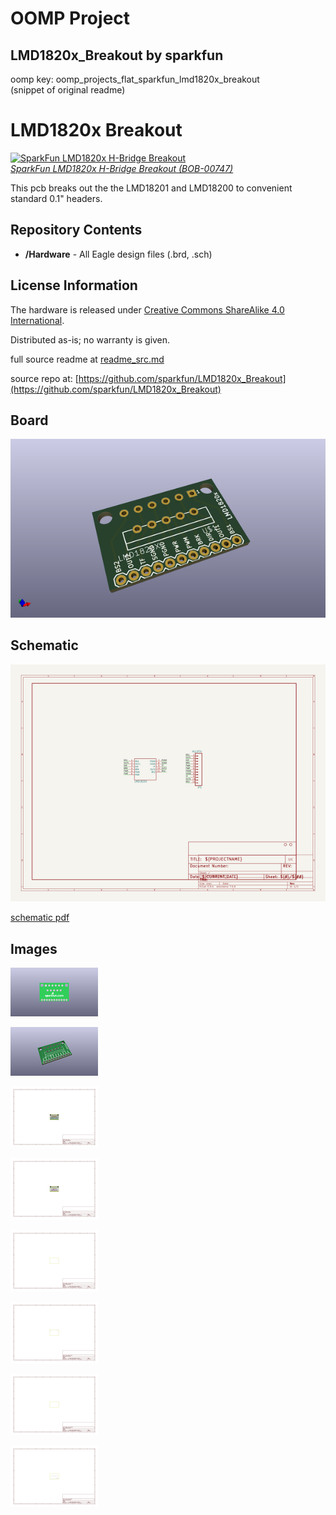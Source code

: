 # OOMP Project  
## LMD1820x_Breakout  by sparkfun  
  
oomp key: oomp_projects_flat_sparkfun_lmd1820x_breakout  
(snippet of original readme)  
  
LMD1820x Breakout  
================  
  
[![SparkFun LMD1820x H-Bridge Breakout](https://cdn.sparkfun.com//assets/parts/5/2/0/00747-07b.jpg)  
*SparkFun LMD1820x H-Bridge Breakout (BOB-00747)*](https://www.sparkfun.com/products/747)  
  
This pcb breaks out the  the LMD18201 and LMD18200 to convenient standard 0.1" headers.   
  
Repository Contents  
-------------------  
* **/Hardware** - All Eagle design files (.brd, .sch)  
  
  
License Information  
-------------------  
The hardware is released under [Creative Commons ShareAlike 4.0 International](https://creativecommons.org/licenses/by-sa/4.0/).  
  
Distributed as-is; no warranty is given.  
  
  full source readme at [readme_src.md](readme_src.md)  
  
source repo at: [https://github.com/sparkfun/LMD1820x_Breakout](https://github.com/sparkfun/LMD1820x_Breakout)  
## Board  
  
[![working_3d.png](working_3d_600.png)](working_3d.png)  
## Schematic  
  
[![working_schematic.png](working_schematic_600.png)](working_schematic.png)  
  
[schematic pdf](working_schematic.pdf)  
## Images  
  
[![working_3D_bottom.png](working_3D_bottom_140.png)](working_3D_bottom.png)  
  
[![working_3D_top.png](working_3D_top_140.png)](working_3D_top.png)  
  
[![working_assembly_page_01.png](working_assembly_page_01_140.png)](working_assembly_page_01.png)  
  
[![working_assembly_page_02.png](working_assembly_page_02_140.png)](working_assembly_page_02.png)  
  
[![working_assembly_page_03.png](working_assembly_page_03_140.png)](working_assembly_page_03.png)  
  
[![working_assembly_page_04.png](working_assembly_page_04_140.png)](working_assembly_page_04.png)  
  
[![working_assembly_page_05.png](working_assembly_page_05_140.png)](working_assembly_page_05.png)  
  
[![working_assembly_page_06.png](working_assembly_page_06_140.png)](working_assembly_page_06.png)  
